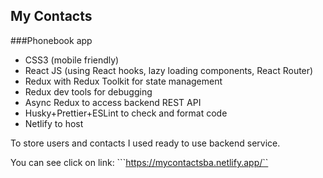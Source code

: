 ## My Contacts 
###Phonebook app

- CSS3 (mobile friendly)
- React JS (using React hooks, lazy loading components, React Router)
- Redux with Redux Toolkit for state management
- Redux dev tools for debugging
- Async Redux to access backend REST API
- Husky+Prettier+ESLint to check and format code
- Netlify to host

To store users and contacts I used ready to use backend service.

You can see click on link:
```https://mycontactsba.netlify.app/``

